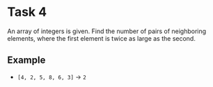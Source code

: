 # Task 4

An array of integers is given. Find the number of pairs of neighboring elements, 
where the first element is twice as large as the second.

## Example

- `[4, 2, 5, 8, 6, 3]` -> `2`
